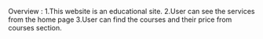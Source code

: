 
Overview :
1.This website is an educational site.
2.User can see the services from the home page
3.User can find the courses and their price from courses section. 
